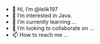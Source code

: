 - 👋 Hi, I’m @lelik197
- 👀 I’m interested in Java.
- 🌱 I’m currently learning ...
- 💞️ I’m looking to collaborate on ...
- 📫 How to reach me ...

<!---
lelik197/lelik197 is a ✨ special ✨ repository because its `README.md` (this file) appears on your GitHub profile.
You can click the Preview link to take a look at your changes.
--->
